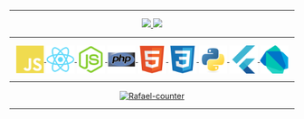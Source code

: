 <hr/>
<div align="center" >
  <a href="https://github.com/rafaelnepomuceno00">
  <img height="180em" src="https://github-readme-stats.vercel.app/api?username=rafaelnepomuceno00&show_icons=true&theme=dracula&include_all_commits=true&count_private=true"/>
  <img height="180em" src="https://github-readme-stats.vercel.app/api/top-langs/?username=rafaelnepomuceno00&layout=compact&langs_count=7&theme=dracula"/>
</div>
<hr/>
<div align="center" style="display: inline_block">
  <img align="center" alt="Rafael-Js" height="50" width="50" src="https://raw.githubusercontent.com/devicons/devicon/master/icons/javascript/javascript-plain.svg">
  <img align="center" alt="Rafael-React" height="50" width="50" src="https://raw.githubusercontent.com/devicons/devicon/master/icons/react/react-original.svg">
  <img align="center" alt="Rafael-Node" height="50" width="50" src="https://raw.githubusercontent.com/devicons/devicon/master/icons/nodejs/nodejs-original.svg">
  <img align="center" alt="Rafael-PHP" height="50" width="50" src="https://raw.githubusercontent.com/devicons/devicon/master/icons/php/php-original.svg">
  <img align="center" alt="Rafael-HTML" height="50" width="50" src="https://raw.githubusercontent.com/devicons/devicon/master/icons/html5/html5-original.svg">
  <img align="center" alt="Rafael-CSS" height="50" width="50" src="https://raw.githubusercontent.com/devicons/devicon/master/icons/css3/css3-original.svg">
  <img align="center" alt="Rafael-Python" height="50" width="50" src="https://raw.githubusercontent.com/devicons/devicon/master/icons/python/python-original.svg">
  <img align="center" alt="Rafael-Flutter" height="50" width="50" src="https://raw.githubusercontent.com/devicons/devicon/master/icons/flutter/flutter-original.svg">
  <img align="center" alt="Rafael-Dart" height="50" width="50" src="https://raw.githubusercontent.com/devicons/devicon/master/icons/dart/dart-original.svg">

 
  

</div>
 <hr/>
 <div align="center" style="display: inline_block">
 <img align="center" alt="Rafael-counter" height="50" width="200" src="https://profile-counter.glitch.me/rafaelnepomuceno00/count.svg">
  <hr/>
</div>
